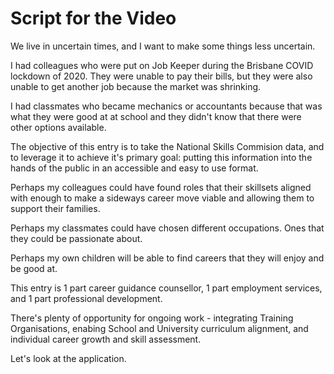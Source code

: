 # Script for the Video

We live in uncertain times, and I want to make some things less uncertain.

I had colleagues who were put on Job Keeper during the Brisbane COVID lockdown of 2020. They were unable to pay their bills, but they were also unable to get another job because the market was shrinking.

I had classmates who became mechanics or accountants because that was what they were good at at school and they didn't know that there were other options available.

The objective of this entry is to take the National Skills Commision data, and to leverage it to achieve it's primary goal: putting this information into the hands of the public in an accessible and easy to use format.

Perhaps my colleagues could have found roles that their skillsets aligned with enough to make a sideways career move viable and allowing them to support their families.

Perhaps my classmates could have chosen different occupations. Ones that they could be passionate about.

Perhaps my own children will be able to find careers that they will enjoy and be good at.


This entry is 1 part career guidance counsellor, 1 part employment services, and 1 part professional development.

There's plenty of opportunity for ongoing work - integrating Training Organisations, enabing School and University curriculum alignment, and individual career growth and skill assessment.


Let's look at the application.


